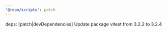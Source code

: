 ```yaml
---
'@repo/scripts': patch
---
```


deps: [patch|devDependencies] Update package vitest from 3.2.2 to 3.2.4
